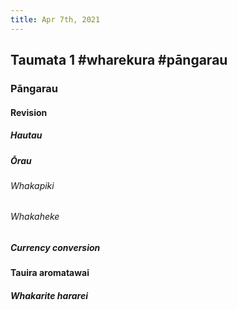 ```yaml
---
title: Apr 7th, 2021
---
```


## Taumata 1  #wharekura #pāngarau
### Pāngarau
#### Revision
##### Hautau
##### Ōrau
###### Whakapiki
###### Whakaheke
##### Currency conversion
#### Tauira aromatawai
##### Whakarite hararei
